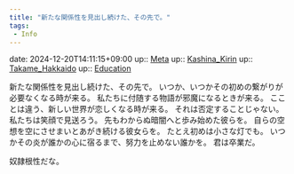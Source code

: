 ```yaml
---
title: "新たな関係性を見出し続けた、その先で。"
tags:
 - Info
---
```


date: 2024-12-20T14:11:15+09:00
up:: [Meta](../Bar/Novel/Topics/Meta.md)
up:: [Kashina_Kirin](../Bar/Novel/Nacaria/Kashina_Kirin.md)
up:: [Takame_Hakkaido](../Bar/Novel/Nacaria/Takame_Hakkaido.md)
up:: [Education](../Bar/Novel/Topics/Education.md)

新たな関係性を見出し続けた、その先で。
いつか、いつかその初めの繋がりが必要なくなる時が来る。
私たちに付随する物語が邪魔になるときが来る。
こことは違う、新しい世界が恋しくなる時が来る。
それは否定することじゃない。私たちは笑顔で見送ろう。
先もわからぬ暗闇へと歩み始めた彼らを。
自らの空想を空にさせまいとあがき続ける彼女らを。
たとえ初めは小さな灯でも。
いつかその炎が誰かの心に宿るまで、努力を止めない誰かを。
君は卒業だ。

奴隷根性だな。